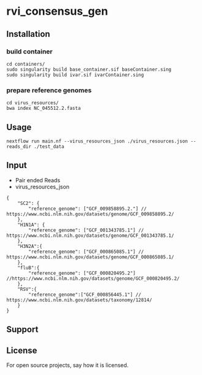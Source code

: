 # rvi_consensus_gen


## Installation

### build container

```
cd containers/
sudo singularity build base_container.sif baseContainer.sing
sudo singularity build ivar.sif ivarContainer.sing 
```
### prepare reference genomes

```
cd virus_resources/
bwa index NC_045512.2.fasta
```
## Usage

```
nextflow run main.nf --virus_resources_json ./virus_resources.json --reads_dir ./test_data
```

## Input

- Pair ended Reads
- virus_resources_json
```{json}
{
    "SC2": {
        "reference_genome": ["GCF_009858895.2."] // https://www.ncbi.nlm.nih.gov/datasets/genome/GCF_009858895.2/
    },
    "H1N1A": {
        "reference_genome": ["GCF_001343785.1"] // https://www.ncbi.nlm.nih.gov/datasets/genome/GCF_001343785.1/
    },
    "H3N2A":{
        "reference_genome": ["GCF_000865085.1"] // https://www.ncbi.nlm.nih.gov/datasets/genome/GCF_000865085.1/
    },
    "fluB":{
        "reference_genome": ["GCF_000820495.2"] //https://www.ncbi.nlm.nih.gov/datasets/genome/GCF_000820495.2/
    },
    "RSV":{
        "reference_genome":["GCF_000856445.1"] // https://www.ncbi.nlm.nih.gov/datasets/taxonomy/12814/
    }
}
```


## Support


## License
For open source projects, say how it is licensed.
